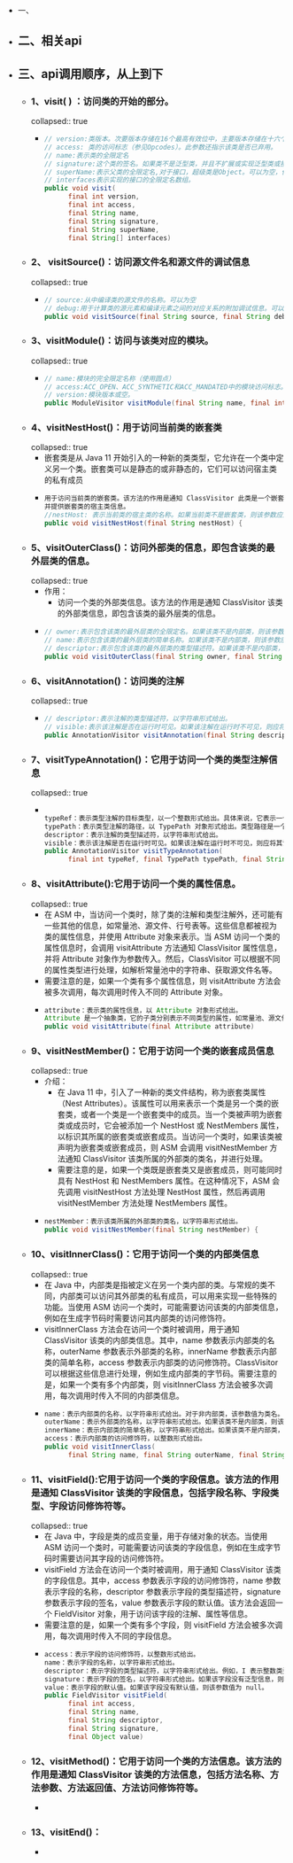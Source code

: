 - 一、
- ## 二、相关api
- ## 三、api调用顺序，从上到下
	- ### 1、visit( ) ：访问类的开始的部分。
	  collapsed:: true
		- ```java
		  // version:类版本。次要版本存储在16个最高有效位中，主要版本存储在十六个最低有效位中
		  // access: 类的访问标志（参见Opcodes）。此参数还指示该类是否已弃用。
		  // name:表示类的全限定名
		  // signature:这个类的签名。如果类不是泛型类，并且不扩展或实现泛型类或接口，则可以为null。
		  // superName:表示父类的全限定名,对于接口，超级类是Object。可以为空，但仅适用于Object类。
		  // interfaces表示实现的接口的全限定名数组。
		  public void visit(
		        final int version,
		        final int access,
		        final String name,
		        final String signature,
		        final String superName,
		        final String[] interfaces)
		  ```
	- ### 2、 visitSource()：访问源文件名和源文件的调试信息
	  collapsed:: true
		- ```java
		  // source:从中编译类的源文件的名称。可以为空
		  // debug:用于计算类的源元素和编译元素之间的对应关系的附加调试信息。可以为空。
		  public void visitSource(final String source, final String debug)
		  ```
	- ### 3、visitModule()：访问与该类对应的模块。
	  collapsed:: true
		- ```java
		  // name:模块的完全限定名称（使用圆点）
		  // access:ACC_OPEN、ACC_SYNTHETIC和ACC_MANDATED中的模块访问标志。
		  // version:模块版本或空。
		  public ModuleVisitor visitModule(final String name, final int access, final String version) 
		  ```
	- ### 4、visitNestHost()：用于访问当前类的嵌套类
	  collapsed:: true
		- 嵌套类是从 Java 11 开始引入的一种新的类类型，它允许在一个类中定义另一个类。嵌套类可以是静态的或非静态的，它们可以访问宿主类的私有成员
		- ```java
		  用于访问当前类的嵌套类。该方法的作用是通知 ClassVisitor 此类是一个嵌套类，
		  并提供嵌套类的宿主类信息。
		  //nestHost: 表示当前类的宿主类的名称。如果当前类不是嵌套类，则该参数应为 null
		  public void visitNestHost(final String nestHost) {
		  ```
	- ### 5、visitOuterClass()：访问外部类的信息，即包含该类的最外层类的信息。
	  collapsed:: true
		- 作用：
			- 访问一个类的外部类信息。该方法的作用是通知 ClassVisitor 该类的外部类信息，即包含该类的最外层类的信息。
		- ```java
		  // owner:表示包含该类的最外层类的全限定名。如果该类不是内部类，则该参数应为 null。
		  // name:表示包含该类的最外层类的简单名称。如果该类不是内部类，则该参数应为 null。
		  // descriptor:表示包含该类的最外层类的类型描述符。如果该类不是内部类，则该参数应为 null。
		  public void visitOuterClass(final String owner, final String name, final String descriptor) 
		  ```
	- ### 6、visitAnnotation()：访问类的注解
	  collapsed:: true
		- ```java
		  // descriptor:表示注解的类型描述符，以字符串形式给出。
		  // visible:表示该注解是否在运行时可见。如果该注解在运行时不可见，则应将其设置为 false。
		  public AnnotationVisitor visitAnnotation(final String descriptor, final boolean visible) {
		  ```
	- ### 7、visitTypeAnnotation()：它用于访问一个类的类型注解信息
	  collapsed:: true
		- ```java
		  
		  typeRef：表示类型注解的目标类型，以一个整数形式给出。具体来说，它表示一个指向字节码中某个类型的引用。在 Java 字节码中，类型引用是一个复杂的概念，它可以表示类的继承关系、方法的参数和返回值类型、字段的类型等。
		  typePath：表示类型注解的路径，以 TypePath 对象形式给出。类型路径是一个用于描述类型注解的位置信息的对象，它可以表示类型引用的具体位置，如类的继承链中的哪个位置、方法参数的哪个位置等。
		  descriptor：表示注解的类型描述符，以字符串形式给出。
		  visible：表示该注解是否在运行时可见。如果该注解在运行时不可见，则应将其设置为 false。
		  public AnnotationVisitor visitTypeAnnotation(
		        final int typeRef, final TypePath typePath, final String descriptor, final boolean visible)
		  ```
	- ### 8、visitAttribute():它用于访问一个类的属性信息。
	  collapsed:: true
		- 在 ASM 中，当访问一个类时，除了类的注解和类型注解外，还可能有一些其他的信息，如常量池、源文件、行号表等。这些信息都被视为类的属性信息，并使用 Attribute 对象来表示。当 ASM 访问一个类的属性信息时，会调用 visitAttribute 方法通知 ClassVisitor 属性信息，并将 Attribute 对象作为参数传入。然后，ClassVisitor 可以根据不同的属性类型进行处理，如解析常量池中的字符串、获取源文件名等。
		- 需要注意的是，如果一个类有多个属性信息，则 visitAttribute 方法会被多次调用，每次调用时传入不同的 Attribute 对象。
		- ```java
		  attribute：表示类的属性信息，以 Attribute 对象形式给出。
		  Attribute 是一个抽象类，它的子类分别表示不同类型的属性，如常量池、源文件、行号表等。
		  public void visitAttribute(final Attribute attribute)
		  ```
	- ### 9、visitNestMember()：它用于访问一个类的嵌套成员信息
	  collapsed:: true
		- 介绍：
			- 在 Java 11 中，引入了一种新的类文件结构，称为嵌套类属性（Nest Attributes）。该属性可以用来表示一个类是另一个类的嵌套类，或者一个类是一个嵌套类中的成员。当一个类被声明为嵌套类或成员时，它会被添加一个 NestHost 或 NestMembers 属性，以标识其所属的嵌套类或嵌套成员。当访问一个类时，如果该类被声明为嵌套类或嵌套成员，则 ASM 会调用 visitNestMember 方法通知 ClassVisitor 该类所属的外部类的类名，并进行处理。
			- 需要注意的是，如果一个类既是嵌套类又是嵌套成员，则可能同时具有 NestHost 和 NestMembers 属性。在这种情况下，ASM 会先调用 visitNestHost 方法处理 NestHost 属性，然后再调用 visitNestMember 方法处理 NestMembers 属性。
		- ```java
		  nestMember：表示该类所属的外部类的类名，以字符串形式给出。
		  public void visitNestMember(final String nestMember) {
		  ```
	- ### 10、visitInnerClass()：它用于访问一个类的内部类信息
	  collapsed:: true
		- 在 Java 中，内部类是指被定义在另一个类内部的类。与常规的类不同，内部类可以访问其外部类的私有成员，可以用来实现一些特殊的功能。当使用 ASM 访问一个类时，可能需要访问该类的内部类信息，例如在生成字节码时需要访问其内部类的访问修饰符。
		- visitInnerClass 方法会在访问一个类时被调用，用于通知 ClassVisitor 该类的内部类信息。其中，name 参数表示内部类的名称，outerName 参数表示外部类的名称，innerName 参数表示内部类的简单名称，access 参数表示内部类的访问修饰符。ClassVisitor 可以根据这些信息进行处理，例如生成内部类的字节码。需要注意的是，如果一个类有多个内部类，则 visitInnerClass 方法会被多次调用，每次调用时传入不同的内部类信息。
		- ```java
		  name：表示内部类的名称，以字符串形式给出。对于非内部类，该参数值为类名。
		  outerName：表示外部类的名称，以字符串形式给出。如果该类不是内部类，则该参数值为 null。
		  innerName：表示内部类的简单名称，以字符串形式给出。如果该类不是内部类，则该参数值为 null。
		  access：表示内部类的访问修饰符，以整数形式给出。
		  public void visitInnerClass(
		        final String name, final String outerName, final String innerName, final int access) 
		  ```
	- ### 11、visitField():它用于访问一个类的字段信息。该方法的作用是通知 ClassVisitor 该类的字段信息，包括字段名称、字段类型、字段访问修饰符等。
	  collapsed:: true
		- 在 Java 中，字段是类的成员变量，用于存储对象的状态。当使用 ASM 访问一个类时，可能需要访问该类的字段信息，例如在生成字节码时需要访问其字段的访问修饰符。
		- visitField 方法会在访问一个类时被调用，用于通知 ClassVisitor 该类的字段信息。其中，access 参数表示字段的访问修饰符，name 参数表示字段的名称，descriptor 参数表示字段的类型描述符，signature 参数表示字段的签名，value 参数表示字段的默认值。该方法会返回一个 FieldVisitor 对象，用于访问该字段的注解、属性等信息。
		- 需要注意的是，如果一个类有多个字段，则 visitField 方法会被多次调用，每次调用时传入不同的字段信息。
		- ```java
		  access：表示字段的访问修饰符，以整数形式给出。
		  name：表示字段的名称，以字符串形式给出。
		  descriptor：表示字段的类型描述符，以字符串形式给出。例如，I 表示整数类型，Ljava/lang/String; 表示字符串类型。
		  signature：表示字段的签名，以字符串形式给出。如果该字段没有泛型信息，则该参数值为 null。
		  value：表示字段的默认值。如果该字段没有默认值，则该参数值为 null。
		  public FieldVisitor visitField(
		        final int access,
		        final String name,
		        final String descriptor,
		        final String signature,
		        final Object value) 
		  ```
	- ### 12、visitMethod()：它用于访问一个类的方法信息。该方法的作用是通知 ClassVisitor 该类的方法信息，包括方法名称、方法参数、方法返回值、方法访问修饰符等。
		- ```java
		  ```
	- ### 13、visitEnd()：
		- ```java
		  ```